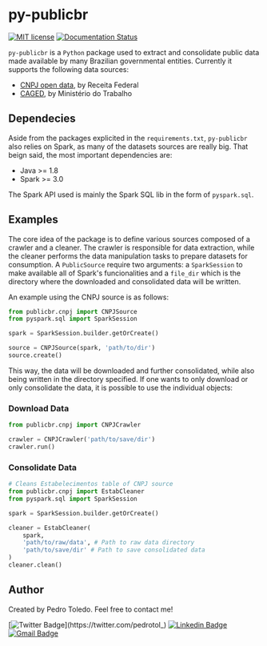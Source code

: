 # py-publicbr
[![MIT license](https://img.shields.io/badge/License-MIT-blue.svg)](https://lbesson.mit-license.org/)
[![Documentation Status](https://readthedocs.org/projects/py-publicbr/badge/?version=latest)](https://py-publicbr.readthedocs.io/en/latest/?badge=latest)

`py-publicbr` is a `Python` package used to extract and consolidate public data made available by many Brazilian governmental entities. Currently it supports the following data sources:

* [CNPJ open data](https://www.gov.br/receitafederal/pt-br/assuntos/orientacao-tributaria/cadastros/consultas/dados-publicos-cnpj), by Receita Federal
* [CAGED](http://pdet.mte.gov.br/microdados-rais-e-caged), by Ministério do Trabalho

## Dependecies

Aside from the packages explicited in the `requirements.txt`, `py-publicbr` also relies on Spark, as many of the datasets sources are really big. That beign said, the most important dependencies are:

* Java >= 1.8
* Spark >= 3.0

The Spark API used is mainly the Spark SQL lib in the form of `pyspark.sql`.

## Examples

The core idea of the package is to define various sources composed of a crawler and a cleaner. The crawler is responsible for data extraction, while the cleaner performs the data manipulation tasks to prepare datasets for consumption. A `PublicSource` require two arguments: a `SparkSession` to make available all of Spark's funcionalities and a `file_dir` which is the directory where the downloaded and consolidated data will be written. 

An example using the CNPJ source is as follows:

```python
from publicbr.cnpj import CNPJSource
from pyspark.sql import SparkSession

spark = SparkSession.builder.getOrCreate()

source = CNPJSource(spark, 'path/to/dir')
source.create()
```

This way, the data will be downloaded and further consolidated, while also being written in the directory specified. If one wants to only download or only consolidate the data, it is possible to use the individual objects:

### Download Data
```python
from publicbr.cnpj import CNPJCrawler

crawler = CNPJCrawler('path/to/save/dir')
crawler.run()
```

### Consolidate Data
```python
# Cleans Estabelecimentos table of CNPJ source
from publicbr.cnpj import EstabCleaner
from pyspark.sql import SparkSession

spark = SparkSession.builder.getOrCreate()

cleaner = EstabCleaner(
    spark,
    'path/to/raw/data', # Path to raw data directory
    'path/to/save/dir' # Path to save consolidated data 
)
cleaner.clean()
```

## Author
Created by Pedro Toledo. Feel free to contact me!

[![Twitter Badge](https://img.shields.io/badge/-@pedrotol_-1ca0f1?style=flat-square&labelColor=1ca0f1&logo=twitter&logoColor=white&link=https://twitter.com/pedrotol_)](https://twitter.com/pedrotol_)
[![Linkedin Badge](https://img.shields.io/badge/-Pedro_Toledo-blue?style=flat-square&logo=Linkedin&logoColor=white&link=https://www.linkedin.com/in/pedro-toledo/)](https://www.linkedin.com/in/pedro-toledo/)
[![Gmail Badge](https://img.shields.io/badge/-pedroltoledo@gmail.com-c14438?style=flat-square&logo=Gmail&logoColor=white&link=mailto:tgmarinho@gmail.com)](mailto:pedroltoledo@gmail.com)
